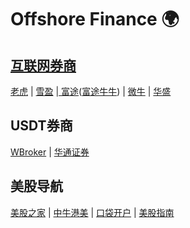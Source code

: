 # Offshore Finance 🌍

## [互联网券商](https://zhuanlan.zhihu.com/p/349480662)

[老虎](https://www.itiger.com/) | [雪盈](https://www.snowballsecurities.com/) |[ 富途](https://www.futuhk.com/)([富途牛牛](https://www.futunn.com/)) | [微牛](https://www.webull.com/) | [华盛](https://www.vbkr.com/)

## USDT券商

[WBroker](https://wbroker.com/) | [华通证券](https://www.hhtzq.com/)

## 美股导航

[美股之家](https://www.mg21.com/) | [中牛港美](https://www.zngm.com/) | [口袋开户](https://www.kdkh.com/) | [美股指南](https://investguider.com/)

